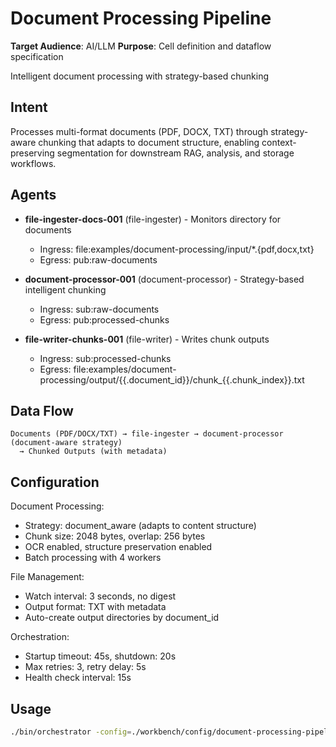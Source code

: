 # Document Processing Pipeline

**Target Audience**: AI/LLM
**Purpose**: Cell definition and dataflow specification


Intelligent document processing with strategy-based chunking

## Intent

Processes multi-format documents (PDF, DOCX, TXT) through strategy-aware chunking that adapts to document structure, enabling context-preserving segmentation for downstream RAG, analysis, and storage workflows.

## Agents

- **file-ingester-docs-001** (file-ingester) - Monitors directory for documents
  - Ingress: file:examples/document-processing/input/*.{pdf,docx,txt}
  - Egress: pub:raw-documents

- **document-processor-001** (document-processor) - Strategy-based intelligent chunking
  - Ingress: sub:raw-documents
  - Egress: pub:processed-chunks

- **file-writer-chunks-001** (file-writer) - Writes chunk outputs
  - Ingress: sub:processed-chunks
  - Egress: file:examples/document-processing/output/{{.document_id}}/chunk_{{.chunk_index}}.txt

## Data Flow

```
Documents (PDF/DOCX/TXT) → file-ingester → document-processor (document-aware strategy)
  → Chunked Outputs (with metadata)
```

## Configuration

Document Processing:
- Strategy: document_aware (adapts to content structure)
- Chunk size: 2048 bytes, overlap: 256 bytes
- OCR enabled, structure preservation enabled
- Batch processing with 4 workers

File Management:
- Watch interval: 3 seconds, no digest
- Output format: TXT with metadata
- Auto-create output directories by document_id

Orchestration:
- Startup timeout: 45s, shutdown: 20s
- Max retries: 3, retry delay: 5s
- Health check interval: 15s

## Usage

```bash
./bin/orchestrator -config=./workbench/config/document-processing-pipeline.yaml
```
